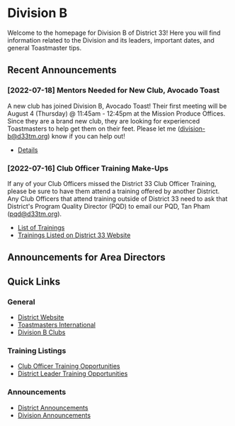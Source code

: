# Division B

Welcome to the homepage for Division B of District 33! Here you will find
information related to the Division and its leaders, important dates, and
general Toastmaster tips.

## Recent Announcements

### [2022-07-18] Mentors Needed for New Club, Avocado Toast

A new club has joined Division B, Avocado Toast! Their first meeting will be
August 4 (Thursday) @ 11:45am - 12:45pm at the Mission Produce Offices. Since
they are a brand new club, they are looking for experienced Toastmasters to help
get them on their feet. Please let me (division-b@d33tm.org) know if you can help out!

* [Details](Announcements/divisionAnnouncements.md)

### [2022-07-16] Club Officer Training Make-Ups

If any of your Club Officers missed the District 33 Club Officer Training,
please be sure to have them attend a training offered by another District. Any
Club Officers that attend training outside of District 33 need to ask that
District's Program Quality Director (PQD) to email our PQD, Tan Pham (pqd@d33tm.org).

* [List of Trainings](Trainings/clubOfficerTrainingMakeUp.xlsx)
* [Trainings Listed on District 33 Website](https://d33tm.org/events/category/training/cot/)

## Announcements for Area Directors

## Quick Links

### General

* [District Website](https://d33tm.org/)
* [Toastmasters International](https://www.toastmasters.org/)
* [Division B Clubs](divisionBClubs.md)
 
### Training Listings

* [Club Officer Training Opportunities](Trainings/clubOfficerTrainings.md)
* [District Leader Training Opportunities](Trainings/districtLeaderTrainings.md)

### Announcements

* [District Announcements](Announcements/districtAnnouncements.md)
* [Division Announcements](Announcements/divisionAnnoucements.md)
